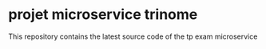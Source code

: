 #  projet microservice trinome
This repository contains the latest source code of the tp exam microservice

